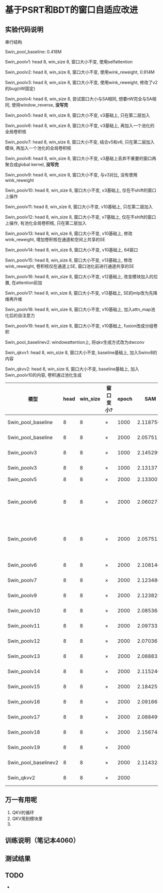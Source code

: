 
# 基于PSRT和BDT的窗口自适应改进

## 实验代码说明

串行结构


Swin_pool_baseline: 0.418M

Swin_poolv1: head 8, win_size 8, 窗口大小不变, 使用selfattention

Swin_poolv2: head 8, win_size 8, 窗口大小不变, 使用wink_reweight, 0.914M

Swin_poolv3: head 8, win_size 8, 窗口大小不变, 使用wink_reweight, 修改了v2的bug(nW固定)

Swin_poolv4: head 8, win_size 8, 尝试窗口大小与SA相同, 想要nW完全与SA相同, 使用window_reverse, **没写完**

Swin_poolv5: head 8, win_size 8, 窗口大小不变, v3基础上, 只在第二层加入

Swin_poolv6: head 8, win_size 8, 窗口大小不变, v3基础上, 再加入一个池化的全局卷积核

Swin_poolv7: head 8, win_size 8, 窗口大小不变, 结合v5和v6, 只在第二层加入模块, 再加入一个池化的全局卷积核

Swin_poolv8: head 8, win_size 8, 窗口大小不变, v3基础上丢弃不重要的窗口再聚合成global kernel, **没写完**

Swin_poolv9: head 8, win_size 8, 窗口大小不变, 与v3对比, 没有使用wink_reweight

Swin_poolv10: head 8, win_size 8, 窗口大小不变, v3基础上, 仅在不shift的窗口上操作

Swin_poolv11: head 8, win_size 8, 窗口大小不变, v10基础上, 只在第二层加入

Swin_poolv12: head 8, win_size 8, 窗口大小不变, v7基础上, 仅在不shift的窗口上操作, 有池化全局卷积核, 只在第二层加入

Swin_poolv13: head 8, win_size 8, 窗口大小不变, v10基础上, 修改wink_reweight, 增加卷积核在通道和空间上共享的SE

Swin_poolv14: head 8, win_size 8, 窗口大小不变, v10基础上, 64窗口

Swin_poolv15: head 8, win_size 8, 窗口大小不变, v13基础上, 修改wink_reweight, 卷积核仅在通道上SE, 窗口池化前进行通道共享的SE

Swin_poolv16: head 8, win_size 8, 窗口大小不变, v12基础上, 改变模块加入的位置, 在attention前加

Swin_poolv17: head 8, win_size 8, 窗口大小不变, v13基础上, SE的mlp改为先降维再升维

Swin_poolv18: head 8, win_size 8, 窗口大小不变, v10基础上, 加入attn_map池化后的自注意力

Swin_poolv19: head 8, win_size 8, 窗口大小不变, v10基础上, fusion改成分组卷积


Swin_pool_baselinev2: windowattention上, 将qkv生成方式改为dwconv

Swin_qkvv1: head 8, win_size 8, 窗口大小不变, baseline基础上, 加入Swinv8的内容

Swin_qkvv2: head 8, win_size 8, 窗口大小不变, baseline基础上, 加入Swin_poolv10的内容, 卷积通过池化生成



|模型|head|win_size|窗口变小?|epoch|SAM|ERGAS|PSNR|参数量|训练位置|时间|
|----|----|----|----|----|----|----|----|----|----|----|
|Swin_pool_baseline|8|8|×|1000|2.1187563|1.1237764|51.2758664|0.418M|2号机 UDLv2|20240220|
|Swin_pool_baseline|8|8|×|2000|2.0575124|1.0990003|51.5894557|0.418M|2号机 UDLv2|20240220|
|Swin_poolv3|8|8|×|1000|2.1452999|1.1604029|51.0785415|0.750M|2号机 UDL|20240220|
|Swin_poolv3|8|8|×|1000|2.1313718|1.1403565|51.2451699|0.750M|2号机 UDL|20240220|
|Swin_poolv5|8|8|×|2000|2.1330074|1.1528373|51.2376189|0.710M||0.710M|2号机 UDL|20240220|
|Swin_poolv6|8|8|×|2000|2.0602730|1.0984690|51.5743276|0.768M|2号机 UDLv2|20240220 中间断了, 代码是baseline跑错了|
|Swin_poolv6|8|8|×|2000|2.0575124|1.0990003|51.5894557|0.768M|2号机 UDLv2|20240221 重新跑, 代码是baseline跑错了|
|Swin_poolv6|8|8|×|2000|2.1081462|1.1541255|51.1988231|0.768M|2号机 UDLv2|20240222|
|Swin_poolv7|8|8|×|2000|2.1234807|1.1642470|51.2360521|0.726M|2号机 UDL|20240221|
|Swin_poolv9|8|8|×|2000|2.1238296|1.1451240|51.2528690|0.732M|6号机 UDL|20240221|
|Swin_poolv10|8|8|×|2000|2.0853686|1.1198790|51.4375870|0.584M|6号机 UDL|20240222|
|Swin_poolv11|8|8|×|2000|2.0973329|1.1246392|51.4355878|0.564M|6号机 UDL|20240222|
|Swin_poolv12|8|8|×|2000|2.0703675|1.1244291|51.4649311|0.572M|6号机 UDLv2|20240222|
|Swin_poolv13|8|8|×|2000|2.0888323|1.1220643|51.4287096|0.644M|6号机 UDL|20240223|
|Swin_poolv14|8|8|×|2000|2.1152405|1.1676570|51.1290873|1.127M|2号机 UDL|20240223|
|Swin_poolv15|8|8|×|2000|2.1842559|1.1034097|51.4900409|0.640M|6号机 UDL|20240223|
|Swin_poolv16|8|8|×|2000|2.0916659|1.1376898|51.3469478|0.572M|2号机 UDL|20240223|
|Swin_poolv17|8|8|×|2000|2.0884990|1.1169446|51.3982006|0.586M|6号机 UDLv2|20240223|
|Swin_poolv18|8|8|×|2000|2.1567486|1.1810000|51.0778535|2.080M|6号机 UDL|20240224|
|Swin_poolv19|8|8|×|2000||||0.430M|6号机 UDL|20240224|
|Swin_pool_baselinev2|8|8|×|2000|2.1143289|1.1144895|51.3939195|0.428M|2号机 UDL|20240224|
|Swin_qkvv2|8|8|×|2000||||0.926M|2号机 UDL|20240224|



## 万一有用呢

1. QKV的循环
2. QKV用到模块里
3. 








## 训练说明（笔记本4060）



## 测试结果





## TODO

* 